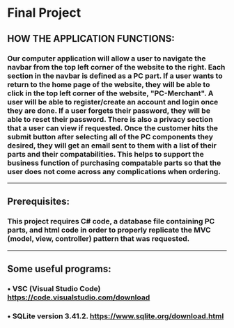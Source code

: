 # Final Project
## HOW THE APPLICATION FUNCTIONS:

### Our computer application will allow a user to navigate the navbar from the top left corner of the website to the right. Each section in the navbar is defined as a PC part. If a user wants to return to the home page of the website, they will be able to click in the top left corner of the website, "PC-Merchant". A user will be able to register/create an account and login once they are done. If a user forgets their password, they will be able to reset their password. There is also a privacy section that a user can view if requested. Once the customer hits the submit button after selecting all of the PC components they desired, they will get an email sent to them with a list of their parts and their compatabilities. This helps to support the business function of purchasing compatable parts so that the user does not come across any complications when ordering.
---

## Prerequisites:

### This project requires C# code, a database file containing PC parts, and html code in order to properly replicate the MVC (model, view, controller) pattern that was requested.
---

## Some useful programs:
### • VSC (Visual Studio Code) https://code.visualstudio.com/download
### • SQLite version 3.41.2. https://www.sqlite.org/download.html
